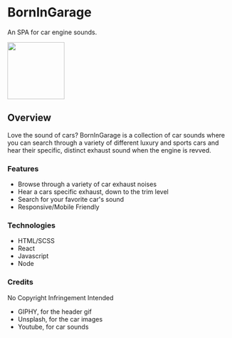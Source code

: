 # BornInGarage
An SPA for car engine sounds.

<img src="https://i.imgur.com/VRH7gnn.png" width="128"/>

## Overview
Love the sound of cars? BornInGarage is a collection of car sounds where you can search through a variety of different luxury and sports cars and hear their specific, distinct exhaust sound when the engine is revved.

### Features
- Browse through a variety of car exhaust noises
- Hear a cars specific exhaust, down to the trim level
- Search for your favorite car's sound
- Responsive/Mobile Friendly

### Technologies
- HTML/SCSS
- React
- Javascript
- Node



### Credits
No Copyright Infringement Intended
- GIPHY, for the header gif
- Unsplash, for the car images
- Youtube, for car sounds
